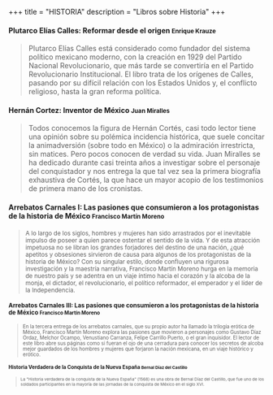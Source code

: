 +++
title = "HISTORIA"
description = "Libros sobre Historia"
+++

<h4>Plutarco Elías Calles: Reformar desde el origen <small>Enrique Krauze</small></h4>

> Plutarco Elías Calles está considerado como fundador del sistema político mexicano moderno, con la creación en 1929 del Partido Nacional Revolucionario, que más tarde se convertiría en el Partido Revolucionario Institucional. El libro trata de los orígenes de Calles, pasando por su difícil relación con los Estados Unidos y, el conflicto religioso, hasta la gran reforma política.

<h4>Hernán Cortez: Inventor de México <small>Juan Miralles</small></h4>

> Todos conocemos la figura de Hernán Cortés, casi todo lector tiene una opinión sobre su polémica incidencia histórica, que suele concitar la animadversión (sobre todo en México) o la admiración irrestricta, sin matices. Pero pocos conocen de verdad su vida. Juan Miralles se ha dedicado durante casi treinta años a investigar sobre el personaje del conquistador y nos entrega la que tal vez sea la primera biografía exhaustiva de Cortés, la que hace un mayor acopio de los testimonios de primera mano de los cronistas.

<h4>Arrebatos Carnales I: Las pasiones que consumieron a los protagonistas de la historia de México <small>Francisco Martín Moreno</h4>

> A lo largo de los siglos, hombres y mujeres han sido arrastrados por el inevitable impulso de poseer a quien parece ostentar el sentido de la vida. Y de esta atracción impetuosa no se libran los grandes forjadores del destino de una nación, ¿qué apetitos y obsesiones sirvieron de causa para algunos de los protagonistas de la historia de México? Con su singular estilo, donde confluyen una rigurosa investigación y la maestría narrativa, Francisco Martín Moreno hurga en la memoria de nuestro país y se adentra en un viaje íntimo hacia el corazón y la alcoba de la monja, el dictador, el revolucionario, el político reformador, el emperador y el líder de la Independencia.

<h4>Arrebatos Carnales III: Las pasiones que consumieron a los protagonistas de la historia de México <small>Francisco Martín Moreno</h4>

> En la tercera entrega de los arrebatos carnales, que su propio autor ha llamado la trilogía erótica de México, Francisco Martín Moreno explora las pasiones que movieron a personajes como Gustavo Díaz Ordaz, Melchor Ocampo, Venustiano Carranza, Felipe Carrillo Puerto, o el gran inquisidor. El lector de este libro abre sus páginas como si fueran el ojo de una cerradura para conocer los secretos de alcoba mejor guardados de los hombres y mujeres que forjaron la nación mexicana, en un viaje histórico y erótico.

<h4>Historia Verdadera de la Conquista de la Nueva España <small>Bernal Díaz del Castillo</h4>

> La "Historia verdadera de la conquista de la Nueva España" (1568) es una obra de Bernal Díaz del Castillo, que fue uno de los soldados participantes en la mayoría de las jornadas de la conquista de México en el siglo XVI.
